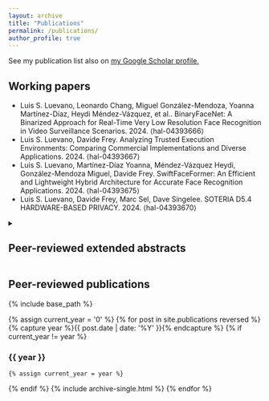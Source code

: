 ```yaml
---
layout: archive
title: "Publications"
permalink: /publications/
author_profile: true
---
```


See my publication list also on <u><a href="https://scholar.google.com/citations?user=mo8ddGYAAAAJ">my Google Scholar profile</a>.</u>

## Working papers

* Luis S. Luevano, Leonardo Chang, Miguel González-Mendoza, Yoanna Martínez-Díaz, Heydi Méndez-Vázquez, et al.. BinaryFaceNet: A Binarized Approach for Real-Time Very Low Resolution Face Recognition in Video Surveillance Scenarios. 2024. ⟨hal-04393666⟩
* Luis S. Luevano, Davide Frey. Analyzing Trusted Execution Environments: Comparing Commercial Implementations and Diverse Applications. 2024. ⟨hal-04393667⟩
* Luis S. Luevano, Martínez-Díaz Yoanna, Méndez-Vázquez Heydi, González-Mendoza Miguel, Davide Frey. SwiftFaceFormer: An Efficient and Lightweight Hybrid Architecture for Accurate Face Recognition Applications. 2024. ⟨hal-04393675⟩
* Luis S. Luevano, Davide Frey, Marc Sel, Dave Singelee. SOTERIA D5.4 HARDWARE-BASED PRIVACY. 2024. ⟨hal-04393670⟩

<details>
<summary>

<h2>Peer-reviewed extended abstracts</h2>

</summary>

<ul>
<li>Luis S. Luevano, Miguel González-Mendoza, Yoanna Martínez-Díaz, Heydi Méndez-Vázquez. Exploring the Potential for Real-Time Vision Transformer-Level Precision on Face Recognition Scenarios through Binarization on Embedded Systems. CVPRW 2023 - IEEE/CVF Conference on Computer Vision and Pattern Recognition Workshops, Jun 2023, Vancouver, Canada. 2023. ffhal-04393662f</li>
</ul>

</details>

## Peer-reviewed publications

{% include base_path %}

{% assign current_year = '0' %}
{% for post in site.publications reversed %}
  {% capture year %}{{ post.date | date: '%Y' }}{% endcapture %}
  {% if current_year != year %} 
### {{ year }}
    {% assign current_year = year %}
  {% endif %}
  {% include archive-single.html %}
{% endfor %}
